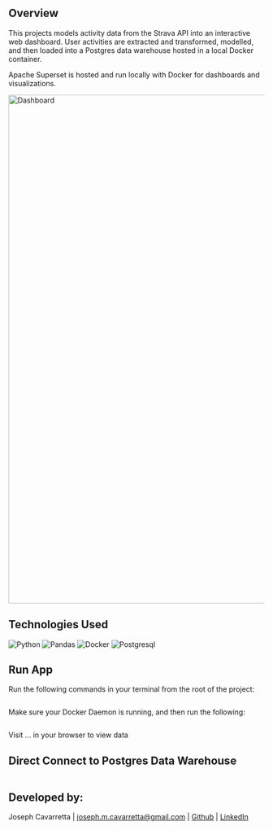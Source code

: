 ## Overview
This projects models activity data from the Strava API into an interactive web dashboard. User activities are extracted and transformed, modelled, and then loaded into a Postgres data warehouse hosted in a local Docker container.

Apache Superset is hosted and run locally with Docker for dashboards and visualizations.


<p align="left">
<img width='1000' alt='Dashboard' src='https://user-images.githubusercontent.com/57957983/226228269-63b9c991-44ad-478c-ac8a-7a7041cda3e7.png'>
</p>


## Technologies Used
![Python](https://img.shields.io/badge/python-3670A0?style=for-the-badge&logo=python&logoColor=ffdd54)
![Pandas](https://img.shields.io/badge/pandas-%23150458.svg?style=for-the-badge&logo=pandas&logoColor=white)
![Docker](https://img.shields.io/badge/docker-%230db7ed.svg?style=for-the-badge&logo=docker&logoColor=white)
![Postgresql](https://img.shields.io/badge/PostgreSQL-316192?style=for-the-badge&logo=postgresql&logoColor=white)


## Run App
Run the following commands in your terminal from the root of the project:
```

```
Make sure your Docker Daemon is running, and then run the following:
```

```
Visit ... in your browser to view data

## Direct Connect to Postgres Data Warehouse
```

```

## Developed by:
Joseph Cavarretta |
joseph.m.cavarretta@gmail.com |
[Github](https://github.com/joseph-cavarretta) |
[LinkedIn](https://www.linkedin.com/in/joseph-cavarretta-87242871/)
